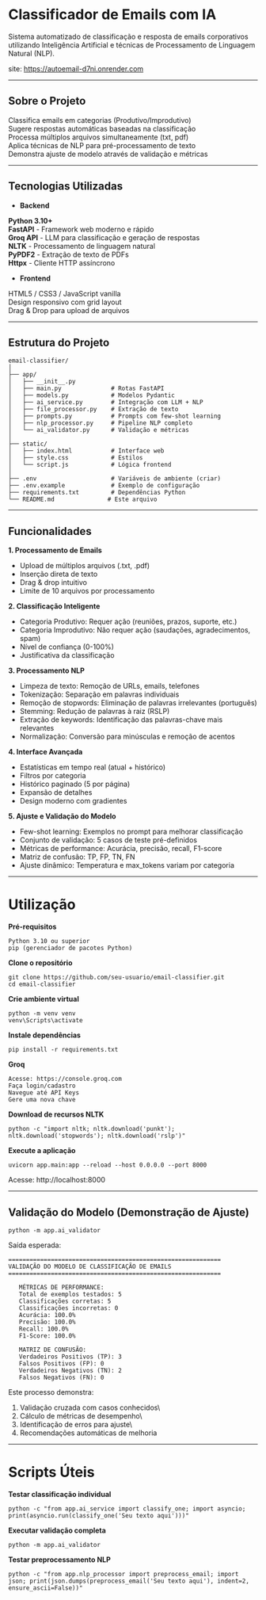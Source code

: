 # Classificador de Emails com IA
Sistema automatizado de classificação e resposta de emails corporativos utilizando Inteligência Artificial e técnicas de Processamento de Linguagem Natural (NLP).

site: https://autoemail-d7ni.onrender.com
___
##  Sobre o Projeto
Classifica emails em categorias (Produtivo/Improdutivo)\
Sugere respostas automáticas baseadas na classificação\
Processa múltiplos arquivos simultaneamente (txt, pdf)\
Aplica técnicas de NLP para pré-processamento de texto\
Demonstra ajuste de modelo através de validação e métricas
___
## Tecnologias Utilizadas

- **Backend**

**Python 3.10+**\
**FastAPI** - Framework web moderno e rápido\
**Groq API** - LLM para classificação e geração de respostas\
**NLTK** - Processamento de linguagem natural\
**PyPDF2** - Extração de texto de PDFs\
**Httpx** - Cliente HTTP assíncrono


- **Frontend**

HTML5 / CSS3 / JavaScript vanilla\
Design responsivo com grid layout\
Drag & Drop para upload de arquivos
___
## Estrutura do Projeto

```plaintext
email-classifier/
│
├── app/
│   ├── __init__.py
│   ├── main.py              # Rotas FastAPI
│   ├── models.py            # Modelos Pydantic
│   ├── ai_service.py        # Integração com LLM + NLP
│   ├── file_processor.py    # Extração de texto
│   ├── prompts.py           # Prompts com few-shot learning
│   ├── nlp_processor.py     # Pipeline NLP completo
│   └── ai_validator.py      # Validação e métricas
│
├── static/
│   ├── index.html           # Interface web
│   ├── style.css            # Estilos
│   └── script.js            # Lógica frontend
│
├── .env                     # Variáveis de ambiente (criar)
├── .env.example             # Exemplo de configuração
├── requirements.txt         # Dependências Python
└── README.md               # Este arquivo
```
___
## Funcionalidades

**1. Processamento de Emails**

- Upload de múltiplos arquivos (.txt, .pdf)
- Inserção direta de texto
- Drag & drop intuitivo
- Limite de 10 arquivos por processamento

**2. Classificação Inteligente**

- Categoria Produtivo: Requer ação (reuniões, prazos, suporte, etc.)
- Categoria Improdutivo: Não requer ação (saudações, agradecimentos, spam)
- Nível de confiança (0-100%)
- Justificativa da classificação

**3. Processamento NLP**

- Limpeza de texto: Remoção de URLs, emails, telefones
- Tokenização: Separação em palavras individuais
- Remoção de stopwords: Eliminação de palavras irrelevantes (português)
- Stemming: Redução de palavras à raiz (RSLP)
- Extração de keywords: Identificação das palavras-chave mais relevantes
- Normalização: Conversão para minúsculas e remoção de acentos

**4. Interface Avançada**

- Estatísticas em tempo real (atual + histórico)
- Filtros por categoria
- Histórico paginado (5 por página)
- Expansão de detalhes
- Design moderno com gradientes

**5. Ajuste e Validação do Modelo**

- Few-shot learning: Exemplos no prompt para melhorar classificação
- Conjunto de validação: 5 casos de teste pré-definidos
- Métricas de performance: Acurácia, precisão, recall, F1-score
- Matriz de confusão: TP, FP, TN, FN
- Ajuste dinâmico: Temperatura e max_tokens variam por categoria
---
#  Utilização

**Pré-requisitos**
```plaintext
Python 3.10 ou superior
pip (gerenciador de pacotes Python)
```
**Clone o repositório**
```plaintext
git clone https://github.com/seu-usuario/email-classifier.git
cd email-classifier
```
**Crie ambiente virtual**
```plaintext
python -m venv venv
venv\Scripts\activate
```
**Instale dependências**
```plaintext
pip install -r requirements.txt
```
**Groq** 
```plaintext
Acesse: https://console.groq.com
Faça login/cadastro
Navegue até API Keys
Gere uma nova chave
```
**Download de recursos NLTK**
```plaintext
python -c "import nltk; nltk.download('punkt'); nltk.download('stopwords'); nltk.download('rslp')"
```
**Execute a aplicação**
```plaintext
uvicorn app.main:app --reload --host 0.0.0.0 --port 8000
```
Acesse: http://localhost:8000
___
## Validação do Modelo (Demonstração de Ajuste)
```plaintext
python -m app.ai_validator
```
Saída esperada:
```plaintext
============================================================
VALIDAÇÃO DO MODELO DE CLASSIFICAÇÃO DE EMAILS
============================================================

   MÉTRICAS DE PERFORMANCE:
   Total de exemplos testados: 5
   Classificações corretas: 5
   Classificações incorretas: 0
   Acurácia: 100.0%
   Precisão: 100.0%
   Recall: 100.0%
   F1-Score: 100.0%

   MATRIZ DE CONFUSÃO:
   Verdadeiros Positivos (TP): 3
   Falsos Positivos (FP): 0
   Verdadeiros Negativos (TN): 2
   Falsos Negativos (FN): 0
```
Este processo demonstra:

1. Validação cruzada com casos conhecidos\
2. Cálculo de métricas de desempenho\
3. Identificação de erros para ajuste\
4. Recomendações automáticas de melhoria
___
# Scripts Úteis
**Testar classificação individual**
```plaintext
python -c "from app.ai_service import classify_one; import asyncio; print(asyncio.run(classify_one('Seu texto aqui')))"
```
**Executar validação completa**
```plaintext
python -m app.ai_validator
```
**Testar preprocessamento NLP**
```plaintext
python -c "from app.nlp_processor import preprocess_email; import json; print(json.dumps(preprocess_email('Seu texto aqui'), indent=2, ensure_ascii=False))"
```
